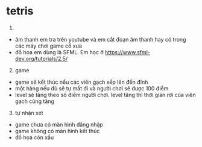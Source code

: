 # tetris
1.
- âm thanh em tra trên youtube và em cắt đoạn âm thanh hay có trong các máy chơi game cổ xưa
- đồ họa em dùng là SFML. Em học ở https://www.sfml-dev.org/tutorials/2.5/
2. game
- game sẽ kết thúc nếu các viên gạch xếp lên đến đỉnh
- một hàng nếu đủ sẽ tự mất đi và người chơi sẽ được 100 điểm
- level sẽ tăng theo số điểm người chơi. level tăng thì thời gian rơi của viên gạch cũng tăng
3. tự nhận xét
- game chưa có màn hình đăng nhập
- game không có màn hình kết thúc
- đồ họa còn xấu

